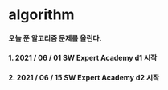 # algorithm
#### 오늘 푼 알고리즘 문제를 올린다.
#### 1. 2021 / 06 / 01 SW Expert Academy d1 시작
#### 2. 2021 / 06 / 15 SW Expert Academy d2 시작
